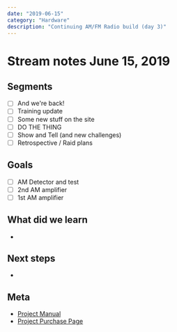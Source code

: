 ```yaml
---
date: "2019-06-15"
category: "Hardware"
description: "Continuing AM/FM Radio build (day 3)"
---
```


# Stream notes June 15, 2019

## Segments

- [ ] And we're back!
- [ ] Training update
- [ ] Some new stuff on the site
- [ ] DO THE THING
- [ ] Show and Tell (and new challenges)
- [ ] Retrospective / Raid plans

## Goals

- [ ] AM Detector and test
- [ ] 2nd AM amplifier
- [ ] 1st AM amplifier

## What did we learn

-

## Next steps

-

## Meta

- [Project Manual](https://www.elenco.com/wp-content/uploads/2017/10/AMFM-108CK_low-res-2.pdf)
- [Project Purchase Page](https://www.amazon.com/gp/product/B008515U1U)
